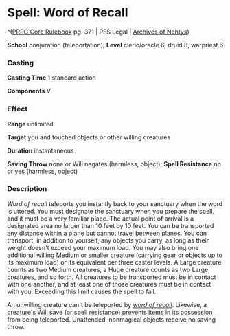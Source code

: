 # Spell: Word of Recall

^([PRPG Core Rulebook][ss-word-of-recall] pg. 371 | PFS Legal | [Archives of Nehtys][sn-word-of-recall])

**School** conjuration (teleportation); **Level** cleric/oracle 6, druid 8, warpriest 6

### Casting

**Casting Time** 1 standard action  

**Components** V

### Effect

**Range** unlimited  

**Target** you and touched objects or other willing creatures  

**Duration** instantaneous  

**Saving Throw** none or Will negates (harmless, object); **Spell Resistance** no or yes (harmless, object)

### Description

_Word of recall_ teleports you instantly back to your sanctuary when the word is uttered. You must designate the sanctuary when you prepare the spell, and it must be a very familiar place. The actual point of arrival is a designated area no larger than 10 feet by 10 feet. You can be transported any distance within a plane but cannot travel between planes. You can transport, in addition to yourself, any objects you carry, as long as their weight doesn't exceed your maximum load. You may also bring one additional willing Medium or smaller creature (carrying gear or objects up to its maximum load) or its equivalent per three caster levels. A Large creature counts as two Medium creatures, a Huge creature counts as two Large creatures, and so forth. All creatures to be transported must be in contact with one another, and at least one of those creatures must be in contact with you. Exceeding this limit causes the spell to fail.  

An unwilling creature can't be teleported by _[word of recall]_. Likewise, a creature's Will save (or spell resistance) prevents items in its possession from being teleported. Unattended, nonmagical objects receive no saving throw.

[ss-word-of-recall]: http://paizo.com/pathfinderRPG/v57
[sn-word-of-recall]: http://www.archivesofnethys.com/SpellDisplay.aspx?ItemName=Word%20of%20Recall
[word of recall]: http://www.archivesofnethys.com/SpellDisplay.aspx?ItemName=word%20of%20recall